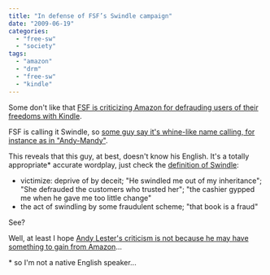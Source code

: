 ```yaml
---
title: "In defense of FSF’s Swindle campaign"
date: "2009-06-19"
categories: 
  - "free-sw"
  - "society"
tags: 
  - "amazon"
  - "drm"
  - "free-sw"
  - "kindle"
---
```


Some don't like that [FSF is criticizing Amazon for defrauding users of their freedoms with Kindle](http://www.fsf.org/blogs/community/kindle-swindle-source-code).

FSF is calling it Swindle, so [some guy say it's whine-like name calling, for instance as in "Andy-Mandy"](http://perlbuzz.com/2009/06/free-software-foundation-helps-no-one-with-name-calling.html).

This reveals that this guy, at best, doesn't know his English. It's a totally appropriate\* accurate wordplay, just check the [definition of Swindle](http://www.google.pt/search?q=define%3Aswindle):

- victimize: deprive of by deceit; "He swindled me out of my inheritance"; "She defrauded the customers who trusted her"; "the cashier gypped me when he gave me too little change"
- the act of swindling by some fraudulent scheme; "that book is a fraud"

See?

Well, at least I hope [Andy Lester's criticism is not because he may have something to gain from Amazon](http://www.amazon.com/Andy-Lester/e/B002BM2X5U/ref=ep_sprkl_at_B002BM2X5U?pf_rd_p=479564851&pf_rd_s=auto-sparkle&pf_rd_t=301&pf_rd_i=%22Andy%20Lester%22&pf_rd_m=ATVPDKIKX0DER&pf_rd_r=1RBQ37WZ416T9NDDKFGG)...

\* so I'm not a native English speaker...

